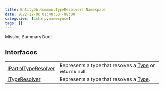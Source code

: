```yaml
---
title: EntityDb.Common.TypeResolvers Namespace
date: 2022-12-06 01:40:53 -08:00
categories: [csharp,namespace]
tags: []
---
```


Missing Summary Doc!
## Interfaces
<table><tr><td><a href='/posts/csharp.interface.entitydb.common.typeresolvers.ipartialtyperesolver/'>IPartialTypeResolver</a></td><td>
Represents a type that resolves a <a href='https://learn.microsoft.com/dotnet/api/system.type' target='_blank'>Type</a> or returns null.
</td></tr><tr><td><a href='/posts/csharp.interface.entitydb.common.typeresolvers.ityperesolver/'>ITypeResolver</a></td><td>
Represents a type that resolves a <a href='https://learn.microsoft.com/dotnet/api/system.type' target='_blank'>Type</a>.
</td></tr></table>
